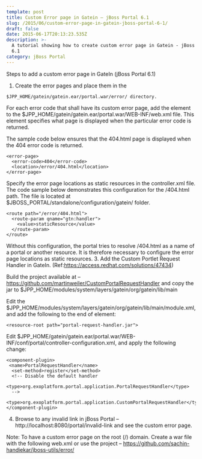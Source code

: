 ```yaml
---
template: post
title: Custom Error page in Gatein – jBoss Portal 6.1
slug: /2015/06/custom-error-page-in-gatein-jboss-portal-6-1/
draft: false
date: 2015-06-17T20:13:23.535Z
description: >-
  A tutorial showing how to create custom error page in Gatein - jBoss Portal
  6.1
category: jBoss Portal
---
```

Steps to add a custom error page in GateIn (jBoss Portal 6.1)
1. Create the error pages and place them in the 
```
$JPP_HOME/gatein/gatein.ear/portal.war/error/ directory.
```

For each error code that shall have its custom error page, add the element to the $JPP_HOME/gatein/gatein.ear/portal.war/WEB-INF/web.xml file. This element specifies what page is displayed when the particular error code is returned. 

The sample code below ensures that the 404.html page is displayed when the 404 error code is returned.

```
<error-page>
  <error-code>404</error-code>
  <location>/error/404.html</location>
</error-page>
```

Specify the error page locations as static resources in the controller.xml file. The code sample below demonstrates this configuration for the /404.html path. The file is located at $JBOSS_PORTAL/standalone/configuration/gatein/ folder.

```
<route path="/error/404.html">
  <route-param qname="gtn:handler">
    <value>staticResource</value>
  </route-param>
</route>
```

Without this configuration, the portal tries to resolve /404.html as a name of a portal or another resource. It is therefore necessary to configure the error page locations as static resources. 
3. Add the Custom Portlet Request Handler in GateIn. (Ref:https://access.redhat.com/solutions/47434)

Build the project available at – https://github.com/martinweiler/CustomPortalRequestHandler and copy the jar to
$JPP_HOME/modules/system/layers/gatein/org/gatein/lib/main

Edit the $JPP_HOME/modules/system/layers/gatein/org/gatein/lib/main/module.xml, and add the following to the end of element:

```
<resource-root path="portal-request-handler.jar">
```


Edit $JPP_HOME/gatein/gatein.ear/portal.war/WEB-INF/conf/portal/controller-configuration.xml, and apply the following change:

```
<component-plugin>
 <name>PortalRequestHandler</name>
  <set-method>register</set-method>
  <!-- Disable the default handler
   <type>org.exoplatform.portal.application.PortalRequestHandler</type>
  -->
   <type>org.exoplatform.portal.application.CustomPortalRequestHandler</type>
</component-plugin>
```


4. Browse to any invalid link in jBoss Portal – http://localhost:8080/portal/invalid-link and see the custom error page. 

Note: To have a custom error page on the root (/) domain. Create a war file with the following web.xml or use the project –
https://github.com/sachin-handiekar/jboss-utils/error/

